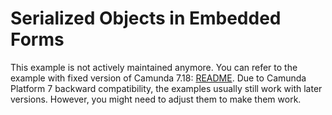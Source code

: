 # Serialized Objects in Embedded Forms

This example is not actively maintained anymore. You can refer to the example with fixed version of Camunda 7.18:
[README](https://github.com/camunda/camunda-bpm-examples/blob/7.18/usertask/task-form-embedded-serialized-java-object/README.md).
Due to Camunda Platform 7 backward compatibility, the examples usually still work with later versions. However, you
might need to adjust them to make them work.